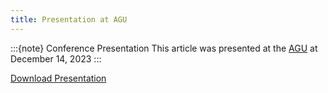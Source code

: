 ```yaml
---
title: Presentation at AGU
---
```


:::{note} Conference Presentation
This article was presented at the [AGU](https://agu.confex.com/agu/fm23/meetingapp.cgi/Paper/1306531) at December 14, 2023
:::

[Download Presentation](abstract/presentation/AGU2023_Jorge.pdf)
